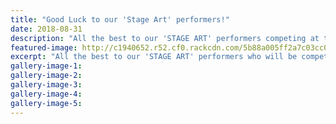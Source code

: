 ```yaml
---
title: "Good Luck to our 'Stage Art' performers!"
date: 2018-08-31
description: "All the best to our 'STAGE ART' performers competing at the Regent on Broadway in Palmerston North tonight at 6:00pm..."
featured-image: http://c1940652.r52.cf0.rackcdn.com/5b88a005ff2a7c03cc0005ed/Stage-Art-performers320-before-they-leave.gif
excerpt: "All the best to our 'STAGE ART' performers who will be competing at the Regent on Broadway in Palmerston North tonight at 6:00pm."
gallery-image-1: 
gallery-image-2: 
gallery-image-3: 
gallery-image-4: 
gallery-image-5: 
---
```

